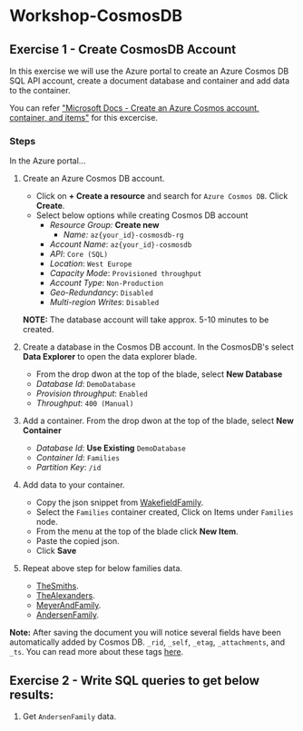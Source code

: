 # Workshop-CosmosDB

## Exercise 1 - Create CosmosDB Account
In this exercise we will use the Azure portal to create an Azure Cosmos DB SQL API account, create a document database and container and add data to the container.

You can refer ["Microsoft Docs - Create an Azure Cosmos account, container, and items"](https://docs.microsoft.com/en-us/azure/cosmos-db/create-cosmosdb-resources-portal) for this excercise.

### Steps

In the Azure portal...
1. Create an Azure Cosmos DB account. 
   * Click on **+ Create a resource** and search for `Azure Cosmos DB`. Click **Create**.
   * Select below options while creating Cosmos DB account
       * *Resource Group:* **Create new**
         * *Name:* `az{your_id}-cosmosdb-rg`
       * *Account Name*: `az{your_id}-cosmosdb`
       * *API*: `Core (SQL)`
       * *Location*: `West Europe`
       * *Capacity Mode*: `Provisioned throughput`
       * *Account Type*: `Non-Production`
       * *Geo-Redundancy*: `Disabled`
       * *Multi-region Writes*: `Disabled`
    
    **NOTE:** The database account will take approx. 5-10 minutes to be created.
2. Create a database in the Cosmos DB account. In the CosmosDB's select **Data Explorer** to open the data explorer blade.
    * From the drop dwon at the top of the blade, select **New Database**
    * *Database Id*: `DemoDatabase`
    * *Provision throughput*: `Enabled`
    * *Throughput*: `400 (Manual)`
3. Add a container. From the drop dwon at the top of the blade, select **New Container**
    * *Database Id*: **Use Existing** `DemoDatabase`
    * *Container Id*: `Families`
    * *Partition Key*: `/id`
4. Add data to your container.
    * Copy the json snippet from [WakefieldFamily](./Data/WakefieldFamily.json).
    * Select the `Families` container created, Click on Items under `Families` node.
    * From the menu at the top of the blade click **New Item**.
    * Paste the copied json.
    * Click **Save**
5. Repeat above step for below families data.
    * [TheSmiths](./Data/TheSmiths.json).
    * [TheAlexanders](./Data/TheAlexanders.json).
    * [MeyerAndFamily](./Data/MeyerAndFamily.json).
    * [AndersenFamily](./Data/AndersenFamily.json).
 
**Note:** After saving the document you will notice several fields have been automatically added by Cosmos DB. `_rid`, `_self`, `_etag`, `_attachments`, and `_ts`.
You can read more about these tags [here](https://docs.microsoft.com/en-us/rest/api/cosmos-db/collections).

## Exercise 2 - Write SQL queries to get below results:
1. Get `AndersenFamily` data.


